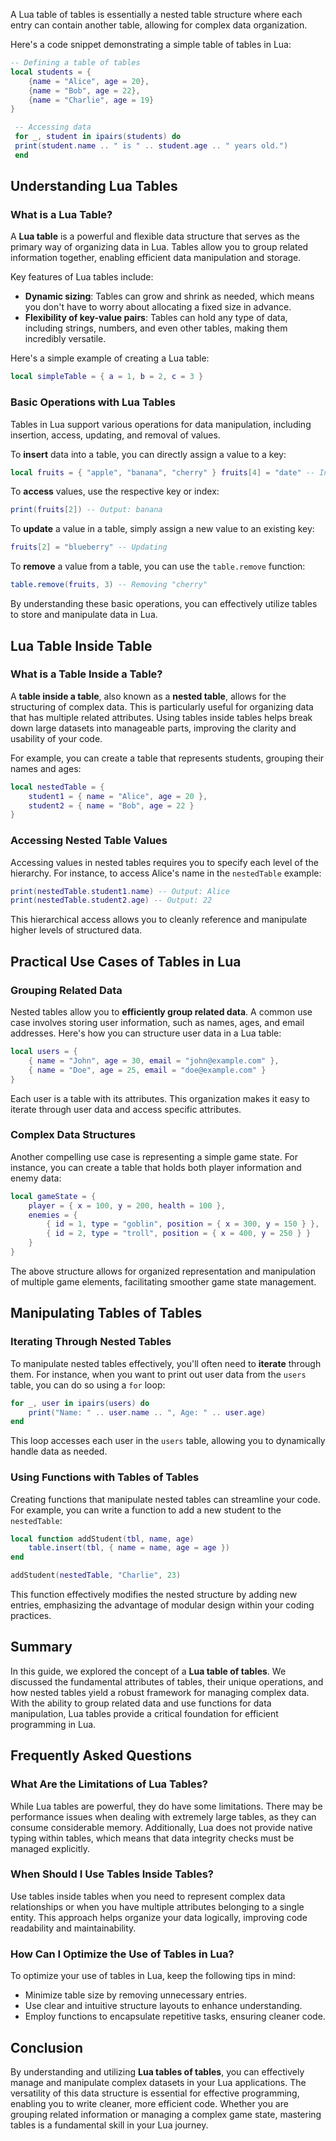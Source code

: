 A Lua table of tables is essentially a nested table structure where each entry can contain another table, allowing for complex data organization.

Here's a code snippet demonstrating a simple table of tables in Lua:

```lua
-- Defining a table of tables 
local students = { 
	{name = "Alice", age = 20}, 
	{name = "Bob", age = 22}, 
	{name = "Charlie", age = 19} 
}

 -- Accessing data 
 for _, student in ipairs(students) do 
 print(student.name .. " is " .. student.age .. " years old.") 
 end
```

## Understanding Lua Tables

### What is a Lua Table?

A **Lua table** is a powerful and flexible data structure that serves as the primary way of organizing data in Lua. Tables allow you to group related information together, enabling efficient data manipulation and storage.

Key features of Lua tables include:

- **Dynamic sizing**: Tables can grow and shrink as needed, which means you don't have to worry about allocating a fixed size in advance.
- **Flexibility of key-value pairs**: Tables can hold any type of data, including strings, numbers, and even other tables, making them incredibly versatile.

Here's a simple example of creating a Lua table:

```lua
local simpleTable = { a = 1, b = 2, c = 3 }
```

### Basic Operations with Lua Tables

Tables in Lua support various operations for data manipulation, including insertion, access, updating, and removal of values.

To **insert** data into a table, you can directly assign a value to a key:

```lua
local fruits = { "apple", "banana", "cherry" } fruits[4] = "date" -- Inserting
```

To **access** values, use the respective key or index:

```lua
print(fruits[2]) -- Output: banana
```

To **update** a value in a table, simply assign a new value to an existing key:

```lua
fruits[2] = "blueberry" -- Updating
```

To **remove** a value from a table, you can use the `table.remove` function:

```lua
table.remove(fruits, 3) -- Removing "cherry"
```

By understanding these basic operations, you can effectively utilize tables to store and manipulate data in Lua.

## Lua Table Inside Table

### What is a Table Inside a Table?

A **table inside a table**, also known as a **nested table**, allows for the structuring of complex data. This is particularly useful for organizing data that has multiple related attributes. Using tables inside tables helps break down large datasets into manageable parts, improving the clarity and usability of your code.

For example, you can create a table that represents students, grouping their names and ages:

```lua
local nestedTable = { 
	student1 = { name = "Alice", age = 20 }, 
	student2 = { name = "Bob", age = 22 } 
}
```

### Accessing Nested Table Values

Accessing values in nested tables requires you to specify each level of the hierarchy. For instance, to access Alice's name in the `nestedTable` example:

```lua
print(nestedTable.student1.name) -- Output: Alice 
print(nestedTable.student2.age) -- Output: 22
```

This hierarchical access allows you to cleanly reference and manipulate higher levels of structured data.

## Practical Use Cases of Tables in Lua

### Grouping Related Data

Nested tables allow you to **efficiently group related data**. A common use case involves storing user information, such as names, ages, and email addresses. Here's how you can structure user data in a Lua table:

```lua
local users = { 
	{ name = "John", age = 30, email = "john@example.com" }, 
	{ name = "Doe", age = 25, email = "doe@example.com" } 
}
```

Each user is a table with its attributes. This organization makes it easy to iterate through user data and access specific attributes.

### Complex Data Structures

Another compelling use case is representing a simple game state. For instance, you can create a table that holds both player information and enemy data:

```lua
local gameState = { 
	player = { x = 100, y = 200, health = 100 }, 
	enemies = { 
		{ id = 1, type = "goblin", position = { x = 300, y = 150 } }, 
		{ id = 2, type = "troll", position = { x = 400, y = 250 } } 
	} 
}
```

The above structure allows for organized representation and manipulation of multiple game elements, facilitating smoother game state management.

## Manipulating Tables of Tables

### Iterating Through Nested Tables

To manipulate nested tables effectively, you'll often need to **iterate** through them. For instance, when you want to print out user data from the `users` table, you can do so using a `for` loop:

```lua
for _, user in ipairs(users) do 
	print("Name: " .. user.name .. ", Age: " .. user.age) 
end
```

This loop accesses each user in the `users` table, allowing you to dynamically handle data as needed.

### Using Functions with Tables of Tables

Creating functions that manipulate nested tables can streamline your code. For example, you can write a function to add a new student to the `nestedTable`:

```lua
local function addStudent(tbl, name, age) 
	table.insert(tbl, { name = name, age = age }) 
end 

addStudent(nestedTable, "Charlie", 23)
```

This function effectively modifies the nested structure by adding new entries, emphasizing the advantage of modular design within your coding practices.

## Summary

In this guide, we explored the concept of a **Lua table of tables**. We discussed the fundamental attributes of tables, their unique operations, and how nested tables yield a robust framework for managing complex data. With the ability to group related data and use functions for data manipulation, Lua tables provide a critical foundation for efficient programming in Lua.

## Frequently Asked Questions

### What Are the Limitations of Lua Tables?

While Lua tables are powerful, they do have some limitations. There may be performance issues when dealing with extremely large tables, as they can consume considerable memory. Additionally, Lua does not provide native typing within tables, which means that data integrity checks must be managed explicitly.

### When Should I Use Tables Inside Tables?

Use tables inside tables when you need to represent complex data relationships or when you have multiple attributes belonging to a single entity. This approach helps organize your data logically, improving code readability and maintainability.

### How Can I Optimize the Use of Tables in Lua?

To optimize your use of tables in Lua, keep the following tips in mind:

- Minimize table size by removing unnecessary entries.
- Use clear and intuitive structure layouts to enhance understanding.
- Employ functions to encapsulate repetitive tasks, ensuring cleaner code.

## Conclusion

By understanding and utilizing **Lua tables of tables**, you can effectively manage and manipulate complex datasets in your Lua applications. The versatility of this data structure is essential for effective programming, enabling you to write cleaner, more efficient code. Whether you are grouping related information or managing a complex game state, mastering tables is a fundamental skill in your Lua journey.